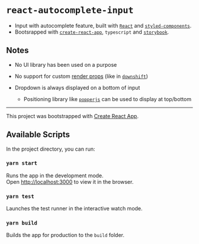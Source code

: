 # `react-autocomplete-input`

- Input with autocomplete feature, built with [`React`](https://reactjs.org/) and [`styled-components`](https://styled-components.com/).
- Bootsrapped with [`create-react-app`](https://github.com/facebook/create-react-app), `typescript` and [`storybook`](https://github.com/storybookjs/storybook).

## Notes

- No UI library has been used on a purpose
- No support for custom [render props](https://cdb.reacttraining.com/use-a-render-prop-50de598f11ce?gi=c13ea35cde72) (like in [`downshift`](https://github.com/downshift-js/downshift))
- Dropdown is always displayed on a bottom of input

  - Positioning library like [`popperjs`](https://github.com/popperjs/popper-core) can be used to display at top/bottom

---

This project was bootstrapped with [Create React App](https://github.com/facebook/create-react-app).

## Available Scripts

In the project directory, you can run:

### `yarn start`

Runs the app in the development mode.\
Open [http://localhost:3000](http://localhost:3000) to view it in the browser.

### `yarn test`

Launches the test runner in the interactive watch mode.

### `yarn build`

Builds the app for production to the `build` folder.
